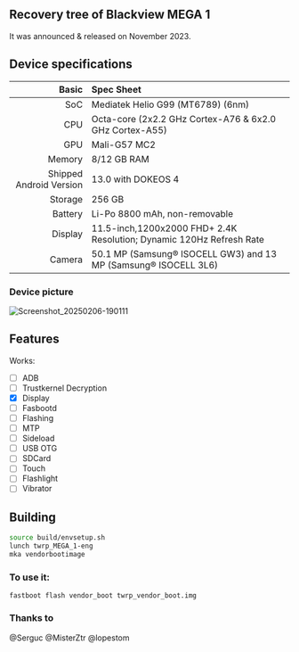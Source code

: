##  Recovery tree of Blackview MEGA 1

It was announced & released on November 2023.

## Device specifications

Basic   | Spec Sheet
-------:|:-------------------------
SoC     | Mediatek Helio G99 (MT6789) (6nm)
CPU     | Octa-core (2x2.2 GHz Cortex-A76 & 6x2.0 GHz Cortex-A55)
GPU     | Mali-G57 MC2
Memory  | 8/12 GB RAM
Shipped Android Version | 13.0 with DOKEOS 4
Storage | 256 GB
Battery | Li-Po 8800 mAh, non-removable
Display | 11.5-inch,1200х2000 FHD+ 2.4K Resolution; Dynamic 120Hz Refresh Rate
Camera  | 50.1 MP (Samsung® ISOCELL GW3) and 13 MP (Samsung® ISOCELL 3L6)

### Device picture

![Screenshot_20250206-190111](https://github.com/user-attachments/assets/d982ed91-e9f5-4574-afae-c6216ae4349d)


## Features
Works:
- [ ] ADB
- [ ] Trustkernel Decryption
- [X] Display
- [ ] Fasbootd
- [ ] Flashing
- [ ] MTP
- [ ] Sideload
- [ ] USB OTG
- [ ] SDCard
- [ ] Touch
- [ ] Flashlight
- [ ] Vibrator

## Building
```bash
source build/envsetup.sh
lunch twrp_MEGA_1-eng
mka vendorbootimage
```

### To use it:
```
fastboot flash vendor_boot twrp_vendor_boot.img
```

### Thanks to

@Serguc
@MisterZtr
@lopestom


